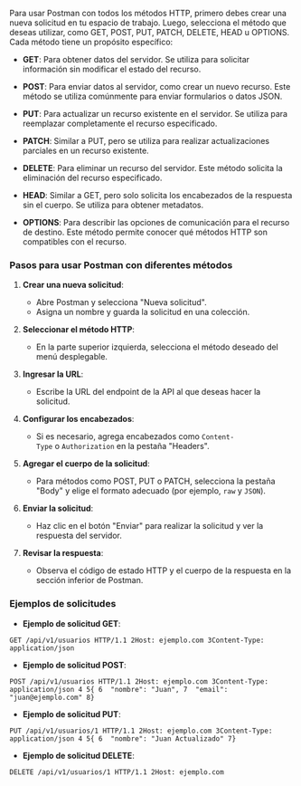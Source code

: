 
Para usar Postman con todos los métodos HTTP, primero debes crear una nueva solicitud en tu espacio de trabajo. Luego, selecciona el método que deseas utilizar, como GET, POST, PUT, PATCH, DELETE, HEAD u OPTIONS. Cada método tiene un propósito específico:

- **GET**: Para obtener datos del servidor. Se utiliza para solicitar información sin modificar el estado del recurso.
    
- **POST**: Para enviar datos al servidor, como crear un nuevo recurso. Este método se utiliza comúnmente para enviar formularios o datos JSON.
    
- **PUT**: Para actualizar un recurso existente en el servidor. Se utiliza para reemplazar completamente el recurso especificado.
    
- **PATCH**: Similar a PUT, pero se utiliza para realizar actualizaciones parciales en un recurso existente.
    
- **DELETE**: Para eliminar un recurso del servidor. Este método solicita la eliminación del recurso especificado.
    
- **HEAD**: Similar a GET, pero solo solicita los encabezados de la respuesta sin el cuerpo. Se utiliza para obtener metadatos.
    
- **OPTIONS**: Para describir las opciones de comunicación para el recurso de destino. Este método permite conocer qué métodos HTTP son compatibles con el recurso.
    

### Pasos para usar Postman con diferentes métodos

1. **Crear una nueva solicitud**:
    
    - Abre Postman y selecciona "Nueva solicitud".
    - Asigna un nombre y guarda la solicitud en una colección.
2. **Seleccionar el método HTTP**:
    
    - En la parte superior izquierda, selecciona el método deseado del menú desplegable.
3. **Ingresar la URL**:
    
    - Escribe la URL del endpoint de la API al que deseas hacer la solicitud.
4. **Configurar los encabezados**:
    
    - Si es necesario, agrega encabezados como `Content-Type` o `Authorization` en la pestaña "Headers".
5. **Agregar el cuerpo de la solicitud**:
    
    - Para métodos como POST, PUT o PATCH, selecciona la pestaña "Body" y elige el formato adecuado (por ejemplo, `raw` y `JSON`).
6. **Enviar la solicitud**:
    
    - Haz clic en el botón "Enviar" para realizar la solicitud y ver la respuesta del servidor.
7. **Revisar la respuesta**:
    
    - Observa el código de estado HTTP y el cuerpo de la respuesta en la sección inferior de Postman.

### Ejemplos de solicitudes

- **Ejemplo de solicitud GET**:

`GET /api/v1/usuarios HTTP/1.1 2Host: ejemplo.com 3Content-Type: application/json`

- **Ejemplo de solicitud POST**:

`POST /api/v1/usuarios HTTP/1.1 2Host: ejemplo.com 3Content-Type: application/json 4 5{ 6  "nombre": "Juan", 7  "email": "juan@ejemplo.com" 8}`

- **Ejemplo de solicitud PUT**:

`PUT /api/v1/usuarios/1 HTTP/1.1 2Host: ejemplo.com 3Content-Type: application/json 4 5{ 6  "nombre": "Juan Actualizado" 7}`

- **Ejemplo de solicitud DELETE**:

`DELETE /api/v1/usuarios/1 HTTP/1.1 2Host: ejemplo.com`